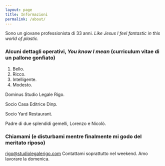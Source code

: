 ```yaml
---
layout: page
title: Informazioni
permalink: /about/
---
```


Sono un giovane professionista di 33 anni. *Like Jesus I feel fantastic in this world of plastic.*

### Alcuni dettagli operativi, *You know I mean* (curriculum vitae di un pallone gonfiato)

1. Bello.
2. Ricco.
3. Intelligente.
4. Modesto.

Dominus Studio Legale Rigo.

Socio Casa Editrice Dinp. 

Socio Yard Restaurant.

Padre di due splendidi gemelli, Lorenzo e Nicolò.

### Chiamami (e disturbami mentre finalmente mi godo del meritato riposo)

[rigo@studiolegalerigo.com](mailto:rigo@studiolegalerigo.com)
Contattami soprattutto nel weekend. Amo lavorare la domenica.
